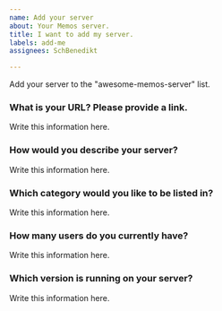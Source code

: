```yaml
---
name: Add your server
about: Your Memos server.
title: I want to add my server.
labels: add-me
assignees: SchBenedikt

---
```


Add your server to the "awesome-memos-server" list.

### What is your URL? Please provide a link.
Write this information here.

### How would you describe your server?
Write this information here.

### Which category would you like to be listed in?
Write this information here.

### How many users do you currently have?
Write this information here.

### Which version is running on your server?
Write this information here.
